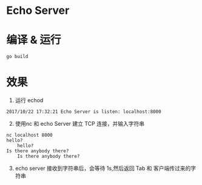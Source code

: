 # Echo Server 

# 编译 & 运行

```shell
go build
```

# 效果

1. 运行 echod 

```
2017/10/22 17:32:21 Echo Server is listen: localhost:8000
```

2. 使用nc 和 echo Server 建立 TCP 连接，并输入字符串

```shell
nc localhost 8000
hello?
	hello?
Is there anybody there?
	Is there anybody there?
```

3. echo server 接收到字符串后，会等待 1s,然后返回 Tab 和 客户端传过来的字符串 

